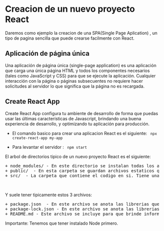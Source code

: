 # Creacion de un nuevo proyecto React
Daremos como ejemplo la creacion de una SPA(Single Page Aplication) , un tipo de pagina sencilla que puede crearse facilmente con React.

## Aplicación de página única
Una aplicación de página única (single-page application) es una aplicación que carga una única página HTML y todos los componentes necesarios (tales como JavaScript y CSS) para que se ejecute la aplicación. Cualquier interacción con la página o páginas subsecuentes no requiere hacer solicitudes al servidor lo que significa que la página no es recargada.

## Create React App
Create React App configura tu ambiente de desarrollo de forma que puedas usar las últimas características de Javascript, brindando una buena experiencia de desarrollo, y optimizando tu aplicación para producción.

- El comando basico para crear una aplicacion React es el siguiente:
  <code>
    npx create-react-app my-app
  </code>


- Para levantar el servidor :
  <code>
    npm start
  </code>

El arbol de directorios tipico de un nuevo proyecto React es el siguiente:
<pre>
+ node_modules/ - En este directorio se instalan todas los archivos de las librerias instaladas.  
+ public/  - En esta carpeta se guardan archivos estaticos que no se desea que sean procesados por Webpack, sino invocados desde el codigo propio
+ src/  - La carpeta que contiene el codigo en si. Tiene una estructura que definimos nosotros segun nos sea comodo.

  </pre>
 Y suele tener tipicamente estos 3 archivos:
 <pre>
+ package.json  - En este archivo se anota las librerias que utiliza el proyecto y han de ser instaladas.
+ package-lock.json - En este archivo se anota las librerias que utiliza el proyecto y han de ser instaladas pero con versiones fijas
+ README.md - Este archivo se incluye para que brinde informacion sobre nuestro proyecto a quien vea nuestro codigo.
</pre>



Importante: Tenemos que tener instalado Node primero.
